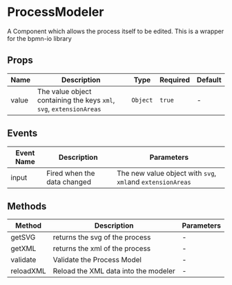 # ProcessModeler

A Component which allows the process itself to be edited. This is a wrapper for the bpmn-io library

## Props

<!-- @vuese:ProcessModeler:props:start -->
|Name|Description|Type|Required|Default|
|---|---|---|---|---|
|value|The value object containing the keys `xml`, `svg`, `extensionAreas`|`Object`|`true`|-|

<!-- @vuese:ProcessModeler:props:end -->


## Events

<!-- @vuese:ProcessModeler:events:start -->
|Event Name|Description|Parameters|
|---|---|---|
|input|Fired when the data changed|The new value object with `svg`, `xml`and `extensionAreas`|

<!-- @vuese:ProcessModeler:events:end -->


## Methods

<!-- @vuese:ProcessModeler:methods:start -->
|Method|Description|Parameters|
|---|---|---|
|getSVG|returns the svg of the process|-|
|getXML|returns the xml of the process|-|
|validate|Validate the Process Model|-|
|reloadXML|Reload the XML data into the modeler|-|

<!-- @vuese:ProcessModeler:methods:end -->


